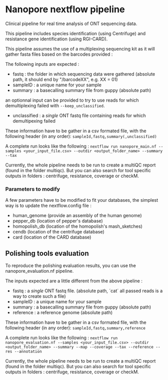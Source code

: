 # Nanopore nextflow pipeline

Clinical pipeline for real time analysis of ONT sequencing data.

This pipeline includes species identification (using Centrifuge) and resistance gene identification (using RGI-CARD).

This pipeline assumes the use of a multiplexing sequencing kit as it will gather fasta files based on the barcodes provided :

The following inputs are expected :
- fastq     : the folder in which sequencing data were gathered (absolute path, it should end by "/barcodeXX", e.g. XX = 01)
- sampleID  : a unique name for your sample
- summary   : a basecalling summary file from guppy (absolute path)  

an optionnal input can be provided to try to use reads for which demultiplexing failed with `--keep_unclassified`.
- unclassified : a *single* ONT fastq file containing reads for which demultipexing failed 

These information have to be gather in a csv formated file, with the following header (in any order):
`sampleId,fastq,summary(,unclassified)`

A complete run looks like the following :
`nextflow run nanopore_main.nf --samples <your_input_file.csv> --outdir <output_folder_name> --summary --tax`

Currently, the whole pipeline needs to be run to create a multiQC report (found in the folder multiqc).
But you can also search for tool specific outputs in folders : centrifuge, resistance, coverage or checkM.

### Parameters to modify

A few parameters have to be modified to fit your databases, the simplest way is to update the nextflow.config file :
- human_genome  (provide an assembly of the human genome)
- pepper_db     (location of pepper's database)
- homopolish_db (location of the homopolish's mash_sketches)
- cendb         (location of the centrifuge database)
- card          (location of the CARD database)

## Polishing tools evaluation

To reproduce the polishing evaluation results, you can use the nanopore_evaluation.nf pipeline.

The inputs expected are a little different from the above pipeline :
- fastq     : a *single* ONT fastq file. (absolute path, ´cat´ all passed reads is a way to create such a file)
- sampleID  : a unique name for your sample
- summary   : a basecalling summary file from guppy (absolute path)
- reference : a reference genome (absolute path)

These information have to be gather in a csv formated file, with the following header (in any order):
`sampleId,fastq,summary,reference`

A complete run looks like the following :
`nextflow run nanopore_evaluation.nf --samples <your_input_file.csv> --outdir <output_folder_name> --summary --map --coverage --tax --reference --res --annotation`

Currently, the whole pipeline needs to be run to create a multiQC report (found in the folder multiqc).
But you can also search for tool specific outputs in folders : centrifuge, resistance, coverage or checkM.




